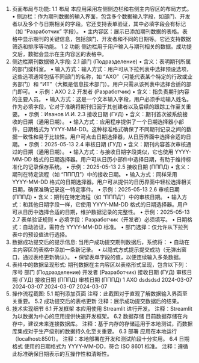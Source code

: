 1. 页面布局与功能:
1.1 布局
本应用采用左侧侧边栏和右侧主内容区的布局方式。
• 侧边栏：作为期刊数据的输入界面，包含多个数据输入字段，如部门、开发者以及多个与日期相关的字段。它还支持表单验证，其中必填字段会有标记（如 “Разработчик” 字段）。
• 主内容区：展示已添加期刊数据的表格。表格中显示期刊的关键信息，包括部门、开发者和不同的日期等。它还支持数据筛选和排序等功能。
1.2 功能
侧边栏用于用户输入与期刊相关的数据。成功提交后，数据会显示在主内容区的表格中。
2. 侧边栏期刊数据输入字段:
2.1 部门 (Подразделение)
• 含义：表明期刊所属的部门或科室。
• 输入方式：输入方式：用户可从下拉列表中选择预设选项，这些选项通常包括不同部门的名称，如 “АХО”（可能代表某个特定的行政或业务部门）和 “ИТ”（大概是信息技术部门）。用户只需从该列表中选择合适的部门即可。
• 示例：АХО
2.2 开发者 (Разработчик)
• 含义：指负责期刊内容的主要人员。
• 输入方式：这是一个文本输入字段，用户必须手动输入姓名。作为必填字段，它对于准确将期刊归因于其创建者以及后续的跟踪工作至关重要。
• 示例：Иванов И.И.
2.3 接收日期 (ГУД)
• 含义：期刊首次被系统接收的日期（通用日期）。
• 输入方式：应用程序提供了一个日期选择器小部件，日期格式为 YYYY-MM-DD。这种标准格式确保了不同期刊记录之间的数据一致性和易于比较性。用户可点击日期选择器，从日历界面中选择合适的日期。
• 示例：2025-05-13
2.4 审核日期 (ГУД)
• 含义：期刊内容首次审核通过的日期（通用日期）。
• 输入方式：与接收日期字段类似，它也使用 YYYY-MM-DD 格式的日期选择器。用户可从日历小部件中选择日期，有助于维持标准化的记录保存系统。
• 示例：2025-05-13
2.5 接收日期 (ПППД)
• 含义：期刊在特定流程（如 “ПППД”）中的接收日期。
• 输入方式：同样采用 YYYY-MM-DD 格式的日期选择器。用户可从提供的日历界面中轻松选择相关日期，确保准确记录这一特定事件。
• 示例：2025-05-13
2.6 审核日期 (ПППД)
• 含义：期刊在特定流程（如 “ПППД”）中的审核日期。
• 输入方式：和其他日期字段一样，它使用 YYYY-MM-DD 格式的日期选择器。用户可从日历中选择合适的日期，维护数据记录的完整性。
• 示例：2025-05-13
2.7 表单验证规则
• 必填字段：Разработчик（开发者）必须填写。
• 日期格式：自动验证，需符合 YYYY-MM-DD 标准。
• 部门选择：仅允许从下拉列表中的预设值进行选择。
3. 数据成功提交后的提示信息:
当用户成功提交期刊数据后，系统将：
• 自动在主内容区的表格中添加一条新记录。
• 以隐式方式提示提交成功（无弹出窗口，通过表格更新确认）。
• 保留表单字段的值，以便连续输入多条数据。
4. 表格中的数据呈现形式:
期刊数据在主内容区以表格形式呈现，包含以下列：
序号
部门 (Подразделение)
开发者 (Разработчик)
接收日期 (ГУД)
审核日期 (ГУД)
接收日期 (ПППД)
审核日期 (ПППД)
1
АХО
dsdsdsd
2024-03-07
2024-03-07
2024-03-07
2024-03-07
5. 操作流程截图:
5.1 期刊添加页面
   注释：此截图对于直观了解数据输入界面至关重要。
5.2 成功提交后的表格更新
   注释：展示成功提交数据后的结果。
7. 技术实现细节
6.1 开发框架
本应用使用 Streamlit 进行开发。
注释：Streamlit 为以数据为中心的应用提供快速开发框架。
6.2 数据存储
目前数据存储在内存中，建议未来连接数据库。
注释：基于内存的存储适用于本地测试，而数据库集成对于生产级别的数据持久化至关重要。
6.3 部署
应用在本地运行（localhost:8501）。
注释：本地部署在开发和测试阶段十分实用。
6.4 日期格式
使用的日期格式为 YYYY-MM-DD，符合 ISO 8601 标准。
注释：遵循此标准确保日期表示的互操作性和清晰性。
